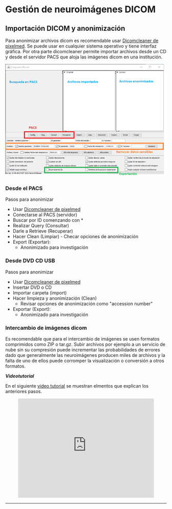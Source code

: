 # Gestión de neuroimágenes DICOM

## Importación DICOM y anonimización
Para anonimizar archivos dicom es recomendable usar [Dicomcleaner de pixelmed](http://www.dclunie.com/pixelmed/software/webstart/DicomCleanerUsage.html). Se puede usar en cualquier sistema operativo y tiene interfaz gráfica. Por otra parte dicomcleaner permite importar archivos desde un CD y desde el servidor PACS que aloja las imágenes dicom en una institución.

![dicomclean](img/dicomclean.png)

### Desde el PACS
Pasos para anonimizar

- Usar [Dicomcleaner de pixelmed](http://www.dclunie.com/pixelmed/software/webstart/DicomCleanerUsage.html)
- Conectarse al PACS (servidor)
- Buscar por ID comenzando con *
- Realizar Query (Consultar)
- Darle a Retrieve (Recuperar)
- Hacer Clean (Limpiar) - Checar opciones de anonimización
- Export (Exportar): 
	- Anonimizado para investigación

### Desde DVD CD USB
Pasos para anonimizar

- Usar [Dicomcleaner de pixelmed](http://www.dclunie.com/pixelmed/software/webstart/DicomCleanerUsage.html)
- Insertar DVD o CD
- Importar carpeta (import)
- Hacer limpieza y anonimización (Clean) 
	- Revisar opciones de anonimización como "accession number"
- Exportar (Export): 
	- Anonimizado para investigación

### Intercambio de imágenes dicom
Es recomendable que para el intercambio de imágenes se usen formatos comprimidos como ZIP o tar.gz. Subir archivos por ejemplo a un servicio de nube sin su compresión puede incrementar las probabilidades de errores dado que generalmente las neuroimágenes producen miles de archivos y la falta de uno de ellos puede corromper la visualización o conversión a otros formatos.

***Videotutorial***

En el siguiente [video tutorial](https://youtu.be/sTndWTDefVw) se muestran elmentos que explican los anteriores pasos.


<!-- blank line -->
<figure class="video_container">
  <iframe src="https://www.youtube.com/embed/sTndWTDefVw" width="100%" height="310" frameborder="0" allowfullscreen="true"> </iframe>
</figure>
<!-- blank line -->


* * *
